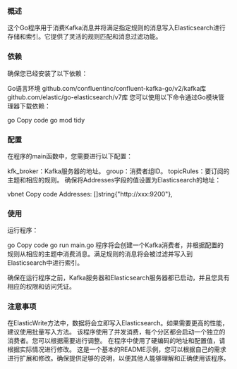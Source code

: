 ### 概述
这个Go程序用于消费Kafka消息并将满足指定规则的消息写入Elasticsearch进行存储和索引。它提供了灵活的规则匹配和消息过滤功能。

### 依赖
确保您已经安装了以下依赖：

Go语言环境
github.com/confluentinc/confluent-kafka-go/v2/kafka库
github.com/elastic/go-elasticsearch/v7库
您可以使用以下命令通过Go模块管理器下载依赖：

go
Copy code
go mod tidy
### 配置
在程序的main函数中，您需要进行以下配置：

kfk_broker：Kafka服务器的地址。
group：消费者组ID。
topicRules：要订阅的主题和相应的规则。
确保将Addresses字段的值设置为Elasticsearch的地址：

vbnet
Copy code
Addresses: []string{"http://xxx:9200"},
### 使用
运行程序：

go
Copy code
go run main.go
程序将会创建一个Kafka消费者，并根据配置的规则从相应的主题中消费消息。满足规则的消息将会被过滤并写入到Elasticsearch中进行索引。

确保在运行程序之前，Kafka服务器和Elasticsearch服务器都已启动，并且您具有相应的权限和访问凭证。

### 注意事项
在ElasticWrite方法中，数据将会立即写入Elasticsearch。如果需要更高的性能，建议使用批量写入方法。
该程序使用了并发消费，每个分区都会启动一个独立的消费者。您可以根据需要进行调整。
在程序中使用了硬编码的地址和配置值，请根据实际情况进行修改。
这是一个基本的README示例，您可以根据自己的需求进行扩展和修改。确保提供足够的说明，以便其他人能够理解和正确使用该程序。

